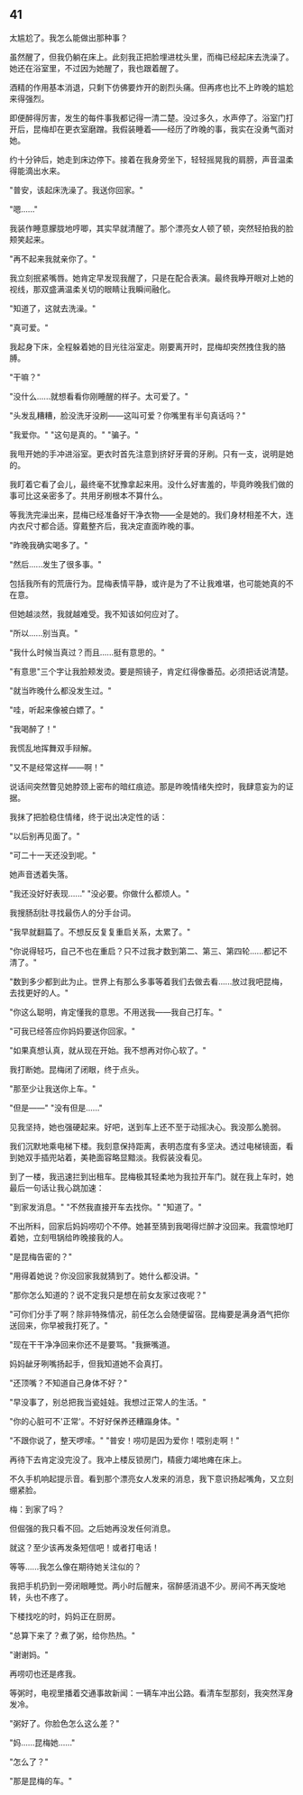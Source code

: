 ## 41

太尴尬了。我怎么能做出那种事？

虽然醒了，但我仍躺在床上。此刻我正把脸埋进枕头里，而梅已经起床去洗澡了。她还在浴室里，不过因为她醒了，我也跟着醒了。

酒精的作用基本消退，只剩下仿佛要炸开的剧烈头痛。但再疼也比不上昨晚的尴尬来得强烈。

即便醉得厉害，发生的每件事我都记得一清二楚。没过多久，水声停了。浴室门打开后，昆梅却在更衣室磨蹭。我假装睡着——经历了昨晚的事，我实在没勇气面对她。

约十分钟后，她走到床边停下。接着在我身旁坐下，轻轻摇晃我的肩膀，声音温柔得能滴出水来。

"普安，该起床洗澡了。我送你回家。"

"嗯......"

我装作睡意朦胧地哼唧，其实早就清醒了。那个漂亮女人顿了顿，突然轻拍我的脸颊笑起来。

"再不起来我就亲你了。"

我立刻抿紧嘴唇。她肯定早发现我醒了，只是在配合表演。最终我睁开眼对上她的视线，那双盛满温柔关切的眼睛让我瞬间融化。

"知道了，这就去洗澡。"

"真可爱。"

我起身下床，全程躲着她的目光往浴室走。刚要离开时，昆梅却突然拽住我的胳膊。

"干嘛？"

"没什么......就想看看你刚睡醒的样子。太可爱了。"

"头发乱糟糟，脸没洗牙没刷——这叫可爱？你嘴里有半句真话吗？"

"我爱你。"
"这句是真的。"
"骗子。"

我甩开她的手冲进浴室。更衣时首先注意到挤好牙膏的牙刷。只有一支，说明是她的。

我盯着它看了会儿，最终毫不犹豫拿起来用。没什么好害羞的，毕竟昨晚我们做的事可比这亲密多了。共用牙刷根本不算什么。

等我洗完澡出来，昆梅已经准备好干净衣物——全是她的。我们身材相差不大，连内衣尺寸都合适。穿戴整齐后，我决定直面昨晚的事。

"昨晚我确实喝多了。"

"然后......发生了很多事。"

包括我所有的荒唐行为。昆梅表情平静，或许是为了不让我难堪，也可能她真的不在意。

但她越淡然，我就越难受。我不知该如何应对了。

"所以......别当真。"

"我什么时候当真过？而且......挺有意思的。"

"有意思"三个字让我脸颊发烫。要是照镜子，肯定红得像番茄。必须把话说清楚。

"就当昨晚什么都没发生过。"

"哇，听起来像被白嫖了。"

"我喝醉了！"

我慌乱地挥舞双手辩解。

"又不是经常这样——啊！"

说话间突然瞥见她脖颈上密布的暗红痕迹。那是昨晚情绪失控时，我肆意妄为的证据。

我抹了把脸稳住情绪，终于说出决定性的话：

"以后别再见面了。"

"可二十一天还没到呢。"

她声音透着失落。

"我还没好好表现......"
"没必要。你做什么都烦人。"

我搜肠刮肚寻找最伤人的分手台词。

"我早就翻篇了。不想反反复复重启关系，太累了。"

"你说得轻巧，自己不也在重启？只不过我才数到第二、第三、第四轮......都记不清了。"

"数到多少都到此为止。世界上有那么多事等着我们去做去看......放过我吧昆梅，去找更好的人。"

"你这么聪明，肯定懂我的意思。不用送我——我自己打车。"

"可我已经答应你妈妈要送你回家。"

"如果真想认真，就从现在开始。我不想再对你心软了。"

我打断她。昆梅闭了闭眼，终于点头。

"那至少让我送你上车。"

"但是——"
"没有但是......"

见我坚持，她也强硬起来。好吧，送到车上还不至于动摇决心。我没那么脆弱。

我们沉默地乘电梯下楼。我刻意保持距离，表明态度有多坚决。透过电梯镜面，看到她双手插兜站着，美艳面容略显黯淡。我假装没看见。

到了一楼，我迅速拦到出租车。昆梅极其轻柔地为我拉开车门。就在我上车时，她最后一句话让我心跳加速：

"到家发消息。"
"不然我直接开车去找你。"
"知道了。"

不出所料，回家后妈妈唠叨个不停。她甚至猜到我喝得烂醉才没回来。我震惊地盯着她，立刻甩锅给昨晚接我的人。

"是昆梅告密的？"

"用得着她说？你没回家我就猜到了。她什么都没讲。"

"那你怎么知道的？说不定我只是想在前女友家过夜呢？"

"可你们分手了啊？除非特殊情况，前任怎么会随便留宿。昆梅要是满身酒气把你送回来，你早被我打死了。"

"现在干干净净回来你还不是要骂。"我撅嘴道。

妈妈龇牙咧嘴扬起手，但我知道她不会真打。

"还顶嘴？不知道自己身体不好？"

"早没事了，别总把我当瓷娃娃。我想过正常人的生活。"

"你的心脏可不'正常'。不好好保养还糟蹋身体。"

"不跟你说了，整天啰嗦。"
"普安！唠叨是因为爱你！喂别走啊！"

再待下去肯定没完没了。我冲上楼反锁房门，精疲力竭地瘫在床上。

不久手机响起提示音。看到那个漂亮女人发来的消息，我下意识扬起嘴角，又立刻绷紧脸。

梅：到家了吗？

但倔强的我只看不回。之后她再没发任何消息。

就这？至少该再发条短信吧！或者打电话！

等等......我怎么像在期待她关注似的？

我把手机扔到一旁闭眼睡觉。两小时后醒来，宿醉感消退不少。房间不再天旋地转，头也不疼了。

下楼找吃的时，妈妈正在厨房。

"总算下来了？煮了粥，给你热热。"

"谢谢妈。"

再唠叨也还是疼我。

等粥时，电视里播着交通事故新闻：一辆车冲出公路。看清车型那刻，我突然浑身发冷。

"粥好了。你脸色怎么这么差？"

"妈......昆梅她......"

"怎么了？"

"那是昆梅的车。"

